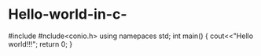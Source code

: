 # Hello-world-in-c-
#include<iostream>
#nclude<conio.h>
 using namepaces std;
 int main()
  {
    cout<<"Hello world!!!";
    return 0;
  }
